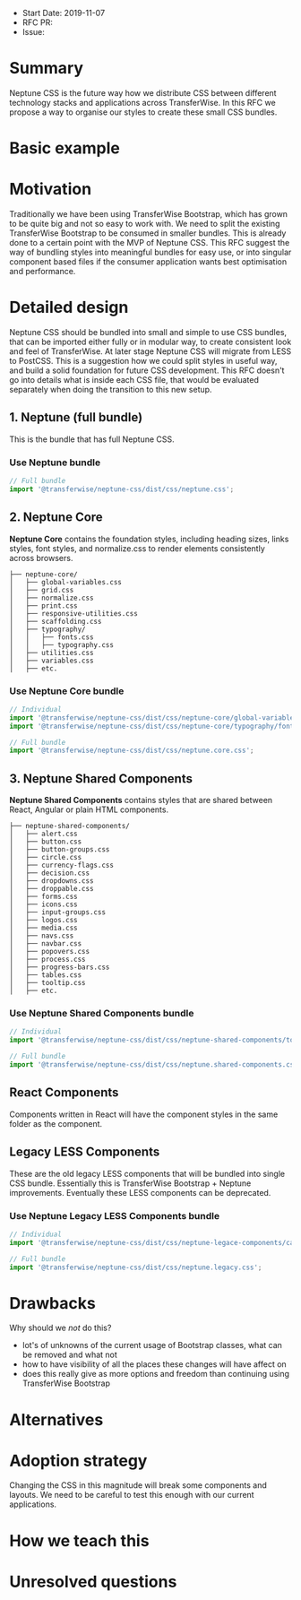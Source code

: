 - Start Date: 2019-11-07
- RFC PR:
- Issue:

# Summary

Neptune CSS is the future way how we distribute CSS between different technology stacks and applications across TransferWise. In this RFC we propose a way to organise our styles to create these small CSS bundles.

# Basic example

# Motivation

Traditionally we have been using TransferWise Bootstrap, which has grown to be quite big and not so easy to work with. We need to split the existing TransferWise Bootstrap to be consumed in smaller bundles. This is already done to a certain point with the MVP of Neptune CSS. This RFC suggest the way of bundling styles into meaningful bundles for easy use, or into singular component based files if the consumer application wants best optimisation and performance.

# Detailed design

Neptune CSS should be bundled into small and simple to use CSS bundles, that can be imported either fully or in modular way, to create consistent look and feel of TransferWise. At later stage Neptune CSS will migrate from LESS to PostCSS. This is a suggestion how we could split styles in useful way, and build a solid foundation for future CSS development. This RFC doesn't go into details what is inside each CSS file, that would be evaluated separately when doing the transition to this new setup.

## 1. Neptune (full bundle)

This is the bundle that has full Neptune CSS.

### Use Neptune bundle

```js
// Full bundle
import '@transferwise/neptune-css/dist/css/neptune.css';
```

## 2. Neptune Core

**Neptune Core** contains the foundation styles, including heading sizes, links styles, font styles, and normalize.css to render elements consistently across browsers.

```
├── neptune-core/
│   ├── global-variables.css
│   ├── grid.css
│   ├── normalize.css
│   ├── print.css
│   ├── responsive-utilities.css
│   ├── scaffolding.css
│   ├── typography/
│   │   ├── fonts.css
│   │   ├── typography.css
│   ├── utilities.css
│   ├── variables.css
│   ├── etc.
```

### Use Neptune Core bundle

```js
// Individual
import '@transferwise/neptune-css/dist/css/neptune-core/global-variables.css';
import '@transferwise/neptune-css/dist/css/neptune-core/typography/fonts.css';

// Full bundle
import '@transferwise/neptune-css/dist/css/neptune.core.css';
```

## 3. Neptune Shared Components

**Neptune Shared Components** contains styles that are shared between React, Angular or plain HTML components.

```
├── neptune-shared-components/
│   ├── alert.css
│   ├── button.css
│   ├── button-groups.css
│   ├── circle.css
│   ├── currency-flags.css
│   ├── decision.css
│   ├── dropdowns.css
│   ├── droppable.css
│   ├── forms.css
│   ├── icons.css
│   ├── input-groups.css
│   ├── logos.css
│   ├── media.css
│   ├── navs.css
│   ├── navbar.css
│   ├── popovers.css
│   ├── process.css
│   ├── progress-bars.css
│   ├── tables.css
│   ├── tooltip.css
│   ├── etc.
```

### Use Neptune Shared Components bundle

```js
// Individual
import '@transferwise/neptune-css/dist/css/neptune-shared-components/tooltip.css';

// Full bundle
import '@transferwise/neptune-css/dist/css/neptune.shared-components.css';
```

## React Components

Components written in React will have the component styles in the same folder as the component.

## Legacy LESS Components

These are the old legacy LESS components that will be bundled into single CSS bundle. Essentially this is TransferWise Bootstrap + Neptune improvements. Eventually these LESS components can be deprecated.

### Use Neptune Legacy LESS Components bundle

```js
// Individual
import '@transferwise/neptune-css/dist/css/neptune-legace-components/carousel.css';

// Full bundle
import '@transferwise/neptune-css/dist/css/neptune.legacy.css';
```

# Drawbacks

Why should we _not_ do this?

- lot's of unknowns of the current usage of Bootstrap classes, what can be removed and what not
- how to have visibility of all the places these changes will have affect on
- does this really give as more options and freedom than continuing using TransferWise Bootstrap

# Alternatives

# Adoption strategy

Changing the CSS in this magnitude will break some components and layouts. We need to be careful to test this enough with our current applications.

# How we teach this

# Unresolved questions
